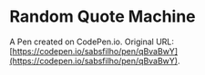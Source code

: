 # Random Quote Machine

A Pen created on CodePen.io. Original URL: [https://codepen.io/sabsfilho/pen/qBvaBwY](https://codepen.io/sabsfilho/pen/qBvaBwY).

